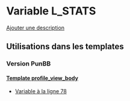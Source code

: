 # Variable L_STATS
[Ajouter une description](https://fa-tvars.appspot.com/var/L_STATS)

## Utilisations dans les templates

### Version PunBB

#### [Template profile_view_body](punbb/profile_view_body.md)
* [Variable &agrave; la ligne 78](../punbb/profile_view_body.tpl#L78)